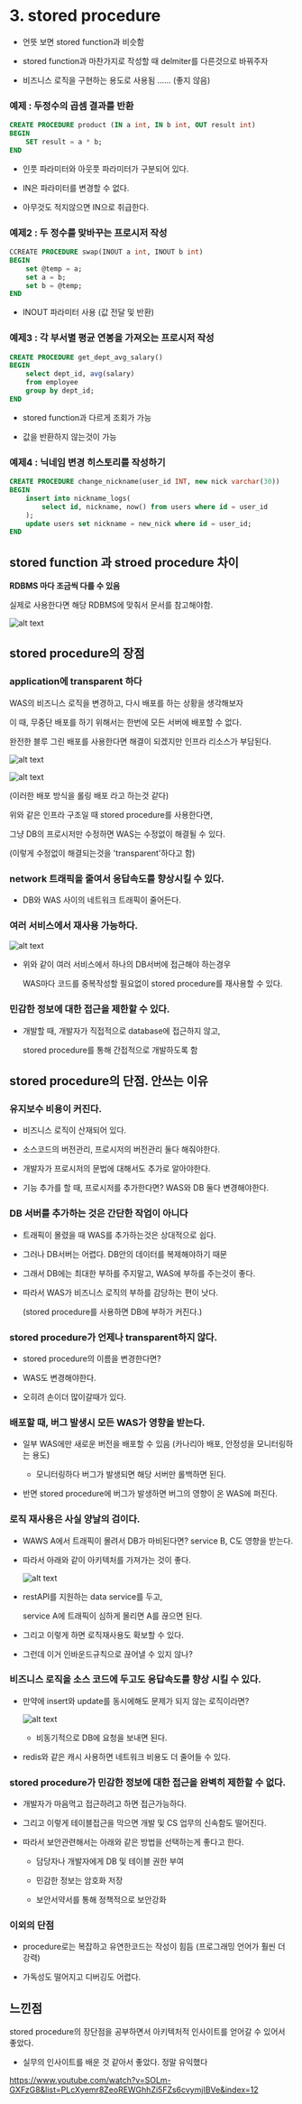 # 3. stored procedure

- 언뜻 보면 stored function과 비슷함

- stored function과 마찬가지로 작성할 때 delmiter를 다른것으로 바꿔주자

- 비즈니스 로직을 구현하는 용도로 사용됨 ...... (좋지 않음)

### 예제 : 두정수의 곱셈 결과를 반환

```SQL
CREATE PROCEDURE product (IN a int, IN b int, OUT result int)
BEGIN
    SET result = a * b;
END
```

- 인풋 파라미터와 아웃풋 파라미터가 구분되어 있다.

- IN은 파라미터를 변경할 수 없다.

- 아무것도 적지않으면 IN으로 취급한다.

### 예제2 : 두 정수를 맞바꾸는 프로시저 작성

```SQL
CCREATE PROCEDURE swap(INOUT a int, INOUT b int)
BEGIN
    set @temp = a;
    set a = b;
    set b = @temp;
END
```

- INOUT 파라미터 사용 (값 전달 및 반환)

### 예제3 : 각 부서별 평균 연봉을 가져오는 프로시저 작성

```SQL
CREATE PROCEDURE get_dept_avg_salary()
BEGIN
    select dept_id, avg(salary)
    from employee
    group by dept_id;
END
```

- stored function과 다르게 조회가 가능

- 값을 반환하지 않는것이 가능

### 예제4 : 닉네임 변경 히스토리를 작성하기

```SQL
CREATE PROCEDURE change_nickname(user_id INT, new nick varchar(30))
BEGIN
    insert into nickname_logs(
        select id, nickname, now() from users where id = user_id
    );
    update users set nickname = new_nick where id = user_id;
END
```

## stored function 과 stroed procedure 차이

**RDBMS 마다 조금씩 다를 수 있음**

실제로 사용한다면 해당 RDBMS에 맞춰서 문서를 참고해야함.

![alt text](img/1-3/image-13.png)

## stored procedure의 장점

### application에 transparent 하다

WAS의 비즈니스 로직을 변경하고, 다시 배포를 하는 상황을 생각해보자

이 때, 무중단 배포를 하기 위해서는 한번에 모든 서버에 배포할 수 없다.

완전한 블루 그린 배포를 사용한다면 해결이 되겠지만 인프라 리소스가 부담된다.


![alt text](img/1-3/image-15.png)

![alt text](img/1-3/image-16.png)

(이러한 배포 방식을 롤링 배포 라고 하는것 같다)

위와 같은 인프라 구조일 때 stored procedure를 사용한다면,

그냥 DB의 프로시저만 수정하면 WAS는 수정없이 해결될 수 있다.

(이렇게 수정없이 해결되는것을 'transparent'하다고 함)

### network 트래픽을 줄여서 응답속도를 향상시킬 수 있다.

- DB와 WAS 사이의 네트워크 트래픽이 줄어든다.

### 여러 서비스에서 재사용 가능하다.

![alt text](img/1-3/image-17.png)

- 위와 같이 여러 서비스에서 하나의 DB서버에 접근해야 하는경우

  WAS마다 코드를 중복작성할 필요없이 stored procedure를 재사용할 수 있다.

### 민감한 정보에 대한 접근을 제한할 수 있다.

- 개발할 때, 개발자가 직접적으로 database에 접근하지 않고,

  stored procedure를 통해 간접적으로 개발하도록 함

## stored procedure의 단점. 안쓰는 이유

### 유지보수 비용이 커진다.

- 비즈니스 로직이 산재되어 있다.

- 소스코드의 버전관리, 프로시저의 버전관리 둘다 해줘야한다.

- 개발자가 프로시저의 문법에 대해서도 추가로 알아야한다.

- 기능 추가를 할 때, 프로시저를 추가한다면? WAS와 DB 둘다 변경해야한다.

### DB 서버를 추가하는 것은 간단한 작업이 아니다

- 트래픽이 몰렸을 때 WAS를 추가하는것은 상대적으로 쉽다.

- 그러나 DB서버는 어렵다. DB안의 데이터를 복제해야하기 때문

- 그래서 DB에는 최대한 부하를 주지말고, WAS에 부하를 주는것이 좋다.

- 따라서 WAS가 비즈니스 로직의 부하를 감당하는 편이 낫다.

  (stored procedure를 사용하면 DB에 부하가 커진다.)

### stored procedure가 언제나 transparent하지 않다.

- stored procedure의 이름을 변경한다면?

- WAS도 변경해야한다.

- 오히려 손이더 많이갈때가 있다.

### 배포할 때, 버그 발생시 모든 WAS가 영향을 받는다.

- 일부 WAS에만 새로운 버전을 배포할 수 있음 (카나리아 배포, 안정성을 모니터링하는 용도)

    - 모니터링하다 버그가 발생되면 해당 서버만 롤백하면 된다.

- 반면 stored procedure에 버그가 발생하면 버그의 영향이 온 WAS에 퍼진다.

### 로직 재사용은 사실 양날의 검이다.

- WAWS A에서 트래픽이 몰려서 DB가 마비된다면? service B, C도 영향을 받는다.

- 따라서 아래와 같이 아키텍처를 가져가는 것이 좋다.

  ![alt text](img/1-3/image-18.png)

- restAPI를 지원하는 data service를 두고, 

  service A에 트래픽이 심하게 몰리면 A를 끊으면 된다.

- 그리고 이렇게 하면 로직재사용도 확보할 수 있다.

- 그런데 이거 인바운드규칙으로 끊어낼 수 있지 않나?


### 비즈니스 로직을 소스 코드에 두고도 응답속도를 향상 시킬 수 있다.

- 만약에 insert와 update를 동시에해도 문제가 되지 않는 로직이라면?

  ![alt text](img/1-3/image-19.png)

  - 비동기적으로 DB에 요청을 보내면 된다.
  
- redis와 같은 캐시 사용하면 네트워크 비용도 더 줄어들 수 있다.

### stored procedure가 민감한 정보에 대한 접근을 완벽히 제한할 수 없다.

- 개발자가 마음먹고 접근하려고 하면 접근가능하다.

- 그리고 이렇게 테이블접근을 막으면 개발 및 CS 업무의 신속함도 떨어진다.

- 따라서 보안관련해서는 아래와 같은 방법을 선택하는게 좋다고 한다.

  - 담당자나 개발자에게 DB 및 테이블 권한 부여

  - 민감한 정보는 암호화 저장

  - 보안서약서를 통해 정책적으로 보안강화

### 이외의 단점

- procedure로는 복잡하고 유연한코드는 작성이 힘듬 (프로그래밍 언어가 훨씬 더 강력)

- 가독성도 떨어지고 디버깅도 어렵다.

## 느낀점

stored procedure의 장단점을 공부하면서 아키텍처적 인사이트를 얻어갈 수 있어서 좋았다.

+ 실무의 인사이트를 배운 것 같아서 좋았다. 정말 유익했다

https://www.youtube.com/watch?v=SOLm-GXFzG8&list=PLcXyemr8ZeoREWGhhZi5FZs6cvymjIBVe&index=12


